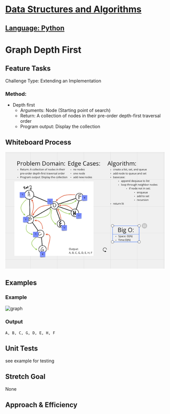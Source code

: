 # [Data Structures and Algorithms](https://alsosteve.github.io/data-structures-and-algorithms/)
## [Language: Python](https://alsosteve.github.io/data-structures-and-algorithms/python/)

# Graph Depth First
## Feature Tasks
Challenge Type: Extending an Implementation

### Method:
* Depth first
  * Arguments: Node (Starting point of search)
  * Return: A collection of nodes in their pre-order depth-first traversal order
  * Program output: Display the collection

## Whiteboard Process
![challenge38](38.png)

## Examples
### Example
![graph](https://codefellows.github.io/common_curriculum/data_structures_and_algorithms/Code_401/class-38/Day28Example.PNG)

### Output
`A, B, C, G, D, E, H, F`

## Unit Tests
see example for testing

## Stretch Goal
None

## Approach & Efficiency
